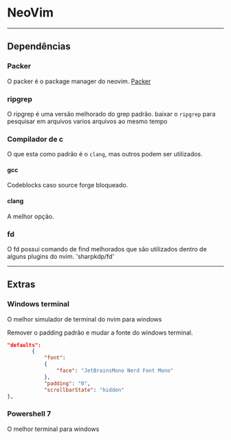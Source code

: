 # NeoVim

---
## Dependências

### Packer
O packer é o package manager do neovim.
[Packer](https://github.com/wbthomason/packer.nvim)

### ripgrep
O ripgrep é uma versão melhorado do grep padrão.
baixar o `ripgrep` para pesquisar em arquivos varios arquivos ao mesmo tempo

### Compilador de c
O que esta como padrão é o `clang`, mas outros podem ser utilizados.

#### gcc
Codeblocks caso source forge bloqueado.

#### clang 
A melhor opção.

### fd
O fd possui comando de find melhorados que são utilizados dentro de alguns plugins do nvim.
'sharpkdp/fd'

---
## Extras

### Windows terminal
O melhor simulador de terminal do nvim para windows

Remover o padding padrão e mudar a fonte do windows terminal.
```json
"defaults": 
        {
            "font": 
            {
                "face": "JetBrainsMono Nerd Font Mono"
            },
            "padding": "0",
            "scrollbarState": "hidden"
},
```

### Powershell 7
O melhor terminal para windows
